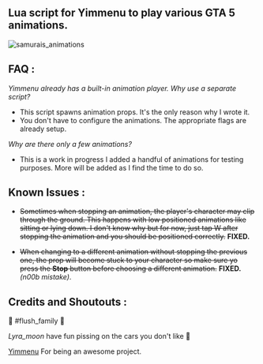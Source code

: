 ## Lua script for Yimmenu to play various GTA 5 animations.


![samurais_animations](https://github.com/xesdoog/SAMURAI-s-Animations/assets/66764345/a50ed87c-4fb3-40fb-b210-8692bf63fb0a)


## FAQ :

_Yimmenu already has a built-in animation player. Why use a separate script?_

- This script spawns animation props. It's the only reason why I wrote it.
- You don't have to configure the animations. The appropriate flags are already setup.

_Why are there only a few animations?_

- This is a work in progress I added a handful of animations for testing purposes. More will be added as I find the time to do so.

## Known Issues :

- ~~Sometimes when stopping an animation, the player's character may clip through the ground. This happens with low positioned animations like sitting or lying down. I don't know why but for now, just tap W after stopping the animation and you should be positioned correctly.~~ **FIXED.**

- ~~When changing to a different animation without stopping the previous one, the prop will become stuck to your character so make sure yo press the **Stop** button before choosing a different animation.~~ **FIXED.** *(n00b mistake)*.

## Credits and Shoutouts :

🚗 #flush_family 🚗

_Lyra_moon_ have fun pissing on the cars you don't like 🤡

[Yimmenu](https://github.com/YimMenu/YimMenu/) For being an awesome project.
